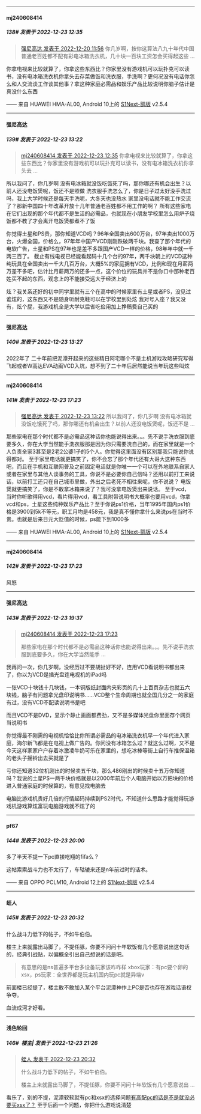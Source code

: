 

*****

####  mj240608414  
##### 138#       发表于 2022-12-23 12:35

<blockquote><a href="httphttps://bbs.saraba1st.com/2b/forum.php?mod=redirect&amp;goto=findpost&amp;pid=59017604&amp;ptid=2110106" target="_blank">强尼高达 发表于 2022-12-20 11:56</a>
你几岁啊，按你这算法八九十年代中国普通老百姓都不配有彩电冰箱洗衣机，几十块一百块工资怎会买得起这些 ...</blockquote>
你拿电视来比较就算了，你拿这些东西比？你家里没有游戏机可以玩扑克可以读书，没有电冰箱洗衣机你拿头去存菜做饭和洗衣服，手洗啊？更何况没有电话你怎么和人交流谈工作谈其他事？拿这种家庭必需品和娱乐产品比较说明你脑子估计是真没什么东西

—— 来自 HUAWEI HMA-AL00, Android 10上的 [S1Next-鹅版](https://github.com/ykrank/S1-Next/releases) v2.5.4



*****

####  强尼高达  
##### 139#       发表于 2022-12-23 13:22

<blockquote><a href="httphttps://bbs.saraba1st.com/2b/forum.php?mod=redirect&amp;goto=findpost&amp;pid=59057799&amp;ptid=2110106" target="_blank">mj240608414 发表于 2022-12-23 12:35</a>
你拿电视来比较就算了，你拿这些东西比？你家里没有游戏机可以玩扑克可以读书，没有电冰箱洗衣机你拿头去 ...</blockquote>
所以我问了，你几岁啊
没有电冰箱就没饭吃饿死了吗，那你哪还有机会出生？以前人还没电饭煲呢，饭还不是照做
洗衣服手洗怎么了，你是日子过太好没手洗过吗，我上大学时候还是每天手洗呢，大冬天也没热水
家里没电话就不能工作交流了？那新中国四十年改革开放十几年普通老百姓都不用工作的啊？
所有这些家电在它们出现的那个年代都不是生活的必需品，也就现在小朋友学校里怎么用炉子烧饭都不教了才会离开电饭煲都煮不了饭

你觉得土星和PS贵，那你知道VCD吗？96年全国卖出600万台，97年卖出1000万台，火爆全国，价格么，97年年中国产VCD刚刚跌破两千块。我查了那个年代的电软广告，土星和PS在97年也是差不多跟国产VCD一样的价格，98年年中就一千两三百了。
截止有线电视已经能看起码十几个台的97年，两千块朝上的VCD这种纯玩具在全国卖出一千大几百万台，大概5%的家庭拥有VCD，比例和现在月薪两万差不多吧，估计比月薪两万的还多一点，这个价位的玩具并不是你口中那种老百姓买不起的东西，观念上的不能接受远大于经济上的

炫？我关系还好的初中同学里就有三个在高中的时候家里有土星或者PS，没见过谁炫的，这东西又不是随身听耐克鞋可以在学校里到处炫
我对号入座？我又没有，炫个屁，我游戏机全是大学以后省吃俭用加上挣稿费自己买的

*****

####  强尼高达  
##### 140#       发表于 2022-12-23 13:27

2022年了
二十年前把泥潭开起来的这些精日阿宅哪个不是主机游戏攻略研究写得飞起或者W高达EVA动画VCD入坑，想不到了二十年后居然能说当年玩这些叫炫



*****

####  mj240608414  
##### 141#       发表于 2022-12-23 17:23

<blockquote><a href="httphttps://bbs.saraba1st.com/2b/forum.php?mod=redirect&amp;goto=findpost&amp;pid=59058279&amp;ptid=2110106" target="_blank">强尼高达 发表于 2022-12-23 13:22</a>
所以我问了，你几岁啊
没有电冰箱就没饭吃饿死了吗，那你哪还有机会出生？以前人还没电饭煲呢，饭还不是 ...</blockquote>
那些家电在那个时代都不是必需品这种话你也能说得出来。。。先不说手洗衣服到底要多久，你在大学当然能手洗衣服那是因为你只需要洗自己的，而在家里就是一个人负责全家3甚至是2老2公婆1子的5个人。你觉得这里面没有区别那我只能说你说得都对。
至于家里电话就更搞笑了，你不会忘了那个年代还有大哥大这种东西吧，而且在手机和互联网普及之前固定电话就是你唯一一个可以在外地联系自家人或者在家里与其他人谈事务的工具，你说不是必要你自己信吗？还用以前打工来说话，以前打工还只在自己城市里做，外出之后老死不相往来呢，你不说说？
电饭煲就更搞笑了，你是不敢拿冰箱来说了？我可没拿电饭煲出来说话。
至于vcd，当时你听歌得用vcd，看片得用vcd，看工具附带说明书大概率也要用vcd，你拿vcd和ps，土星这些纯种娱乐产品比？至于你说ps1价格，当年1995年国内ps1价格是3900到5k不等元，职工月均是458元，我是真不懂你拿什么来说ps在当时不贵。也就是后来日元大贬值的时候，ps能下到1000多

—— 来自 HUAWEI HMA-AL00, Android 10上的 [S1Next-鹅版](https://github.com/ykrank/S1-Next/releases) v2.5.4

*****

####  mj240608414  
##### 142#       发表于 2022-12-23 17:23

风怒



*****

####  强尼高达  
##### 143#       发表于 2022-12-23 19:37

<blockquote><a href="httphttps://bbs.saraba1st.com/2b/forum.php?mod=redirect&amp;goto=findpost&amp;pid=59060664&amp;ptid=2110106" target="_blank">mj240608414 发表于 2022-12-23 17:23</a>

那些家电在那个时代都不是必需品这种话你也能说得出来。。。先不说手洗衣服到底要多久，你在大学当然能手 ...</blockquote>我再问一次，你几岁啊，没经历过不要胡扯好不好，连用VCD看说明书都出来了，你以为VCD是插光盘连电视机的iPad吗

一张VCD十块钱十几块钱，一本铜版纸封面内夹彩页的几十上百页杂志也就五六块钱，脑子有问题拿光盘印说明书……VCD整个生命周期也就全国几分之一的家庭有过，没有VCD不配读说明书是吧

而且VCD不是DVD，显示个静止画面都费劲，又不是多媒体光盘你里面存个网页当说明书

你觉得最不刚需的电视机恰恰比你所谓必需品的电冰箱洗衣机早一个年代进入家庭，海尔新飞都是在电视上做广告的。你问没有冰箱怎么过？就这么过啊，又不是今天这样家家户户存着冰激凌牛奶可乐在家里的，想吃冰棒等街上自行车推保温箱的老头子摇铃出去买就是了

亏你还知道32位机刚出的时候卖五千块，那么486刚出的时候卖十五万你知道吗？我说的土星PS一两千块价格就是以2000年前后个人电脑开始以万把块的价格进入普通家庭的时候算的，有意见找电脑去

电脑比游戏机贵好几倍的行情起码持续到PS2时代，不知道什么思路才能觉得玩游戏机游戏算炫富玩电脑游戏就不炫了的



*****

####  pf67  
##### 144#       发表于 2022-12-23 20:00

多了半天不提一下pc直接吃翔的fifa么？

这帖索索战斗力也不太行了，车轱辘来还是n年前过时的话术。

—— 来自 OPPO PCLM10, Android 12上的 [S1Next-鹅版](https://github.com/ykrank/S1-Next/releases) v2.5.4



*****

####  蛭人  
##### 145#       发表于 2022-12-23 20:32

什么战斗力低下的帖子，不如牛伯伯。

楼主上来就露出马脚了，不提任豚，你要不问问十年软饭有几个愿意说出这句话的，经典引战贴，以偏概全引出自己想说的话是吧。 <blockquote>有意思的是ns普遍多平台多设备玩家该咋咋样 xbox玩家：有pc要个卵的xsx，ps玩家：全世界都是玩主机国内玩pc就是异端v</blockquote>
前面楼已经提了，楼主敢不敢加入某个平台泥潭神作上PC是否也存在游戏话语权争夺。

血流成河才好看。



*****

####  浅色轮回  
##### 146#         楼主| 发表于 2022-12-23 21:26

<blockquote><a href="httphttps://bbs.saraba1st.com/2b/forum.php?mod=redirect&amp;goto=findpost&amp;pid=59062646&amp;ptid=2110106" target="_blank">蛭人 发表于 2022-12-23 20:32</a>

什么战斗力低下的帖子，不如牛伯伯。

楼主上来就露出马脚了，不提任豚，你要不问问十年软饭有几个愿意说出 ...</blockquote>
看乐了，别的不提，泥潭软软就有pc和xsx的选择问题[有高配pc的话是不是就没必要买xsx了？](https://bbs.saraba1st.com/2b/thread-2100371-1-1.html) 至于后面一个问题，你把什么游戏说清楚

